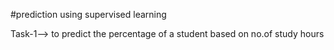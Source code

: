 #prediction using supervised learning

Task-1--> to predict the percentage of a student based on no.of study hours
